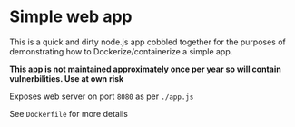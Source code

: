 # Simple web app
This is a quick and dirty node.js app cobbled together for the purposes of demonstrating how to Dockerize/containerize a simple app.

**This app is not maintained approximately once per year so will contain vulnerbilities. Use at own risk**

Exposes web server on port `8080` as per `./app.js`

See `Dockerfile` for more details
